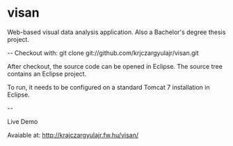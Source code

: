visan
=====

Web-based visual data analysis application. Also a Bachelor's degree thesis project.

--
Checkout with: git clone git://github.com/krjczargyulajr/visan.git

After checkout, the source code can be opened in Eclipse. The source tree contains an Eclipse project. 

To run, it needs to be configured on a standard Tomcat 7 installation in Eclipse.

--

Live Demo

Avaiable at: http://krajczargyulajr.fw.hu/visan/
